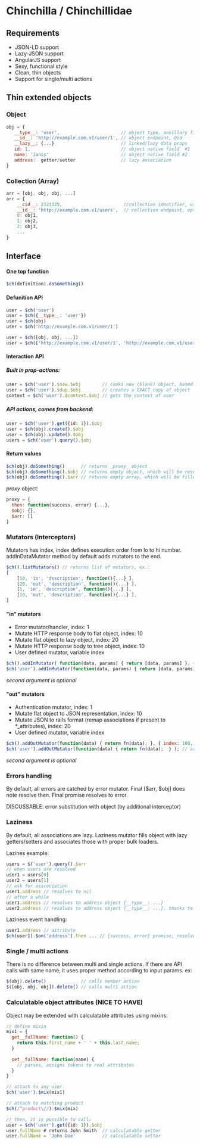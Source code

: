 
# Chinchilla / Chinchillidae


## Requirements

* JSON-LD support
* Lazy-JSON support
* AngularJS support
* Sexy, functional style
* Clean, thin objects
* Support for single/multi actions

## Thin extended objects

### Object
~~~javascript
obj = {
   __type__: 'user',                       // object type, ancillary field
   __id__: 'http://example.com.v1/user/1', // object endpoint, @id
   __lazy__: {...}                         // linked/lazy data props
   id: 1,                                  // object native field  #1
   name: 'Janis'                           // object native field #2
   address:  getter/setter                 // lazy association
}
~~~

### Collection (Array)
~~~javascript
arr = [obj, obj, obj, ...]
arr = {
	__cid__: 2321325,                       //collection identifier, used for bulk loader
	__id__: 'http://example.com.v1/users',  // collection endpoint, optional,
	0: obj1,
	1: obj2,
	2: obj3,
	...
}
~~~

## Interface

#### One top function
~~~javascript
$ch(definition).doSomething()	
~~~

#### Defunition API

~~~javascript
user = $ch('user')
user = $ch({__type__: 'user'})
user = $ch(obj)
user = $ch('http://example.com.v1/user/1')

user = $ch([obj, obj, ...])
user = $ch(['http://example.com.v1/user/1', 'http://example.com.v1/user/2', ...])
~~~


#### Interaction API

##### Built in prop-actions:
~~~javascript
user = $ch('user').$new.$obj        // cooks new (blank) object, based on context
user = $ch('user').$dup.$obj        // creates a EXACT copy of object
context = $ch('user').$context.$obj // gets the context of user
~~~

##### API actions, comes from backend:
~~~javascript
user = $ch('user').get({id: 1}).$obj
user = $ch(obj).create().$obj
user = $ch(obj).update().$obj	
users = $ch('user').query().$obj	
~~~

#### Return values
~~~javascript
$ch(obj).doSomething()      // returns _proxy_ object 
$ch(obj).doSomething().$obj // returns empty object, which will be resolved to full object on success
$ch(obj).doSomething().$arr // returns empty array, which will be filled with objects on success
~~~

*_proxy_* object:
~~~javascript
proxy = {
  then: function(success, error) {...},
  $obj: {},
  $arr: []
}
~~~

### Mutators (Interceptors)

Mutators has index, index defines execution order from lo to hi number. addInDataMutator method by default adds mutators to the end.

~~~javascript
$ch().listMutators() // returns list of mutators, ex.:
[
	[10, 'in', 'description', function(){...} ],
	[20, 'out', 'description', function(){...} ],
	[1, 'in', 'description', function(){...} ],
	[10, 'out', 'description', function(){...} ],
] 
~~~

#### "in" mutators
* Error mutator/handler, index: 1
* Mutate HTTP response body to flat object, index: 10
* Mutate flat object to lazy object, index:  20
* Mutate HTTP response body to tree object,  index:  10
* User defined mutator, variable index

~~~javascript
$ch().addInMutator( function(data, params) { return [data, params] }, { index: 100, description: 'foo' } ); // add mutator for every object
$ch('user').addInMutator(function(data, params) { return [data, params] }); // add mutator exactly for user
~~~
_second argument is optional_

#### "out" mutators
* Authentication mutator, index: 1
* Mutate flat object to JSON representation, index: 10
* Mutate JSON	 to rails format (remap associations if present to *_attributes), index: 20
* User defined mutator, variable index

~~~javascript
$ch().addOutMutator(function(data) { return fn(data); }, { index: 100, description: 'foo' }); // add mutator for every object
$ch('user').addOutMutator(function(data) { return fn(data);  } ); // add mutator exactly for user
~~~
_second argument is optional_

### Errors handling

By default, all errors are catched by error mutator.
Final [$arr, $obj] does note resolve then. 
Final promise resolves to error.

DISCUSSABLE: error substitution with object (by additional interceptor)
  
### Laziness

By default, all associations are lazy. 
Laziness mutator fills object with lazy getters/setters and associates those with proper bulk loaders.

Lazines example:
~~~javascript
users = $('user').query().$arr
// when users are resolved
user1 = users[0]
user2 = users[1]
// ask for asscociation
user1.address // resolves to nil
// after a while
user1.address // resolves to address object {__type__: ...}
user2.address // resolves to address object {__type__: ...}, thanks to bulk resolver
~~~

Laziness event handling:
~~~javascript
user1.address // attribute
$ch(user1).$on('address').then ... // {success, error} promise, resolves on association resolve
~~~


### Single / multi actions

There is no difference between multi and single actions. If there are API calls with same name, it uses proper method according to input params. ex:

~~~javascript
$(obj).delete()             // calls member action
$([obj, obj, obj]).delete() // calls multi action
~~~

### Calculatable object attributes (NICE TO HAVE)

Object may be extended with calculatable attributes using mixins:

~~~javascript
// define mixin
mix1 = {
  get__fullName: function() {
  	return this.first_name + ' ' + this.last_name;
  }	
  
  set__fullName: function(name) {
    // parses, assigns tokens to real attributes
  }	
}

// attach to any user
$ch('user').$mix(mix1)

// attach to matching product
$ch(/^product\//).$mix(mix)

// then, it is possible to call:
user = $ch('user').get({id: 1}).$obj
user.fullName # returns John Smith  // calculatable getter
user.fullName = 'John Doe'          // calculatable setter
~~~




